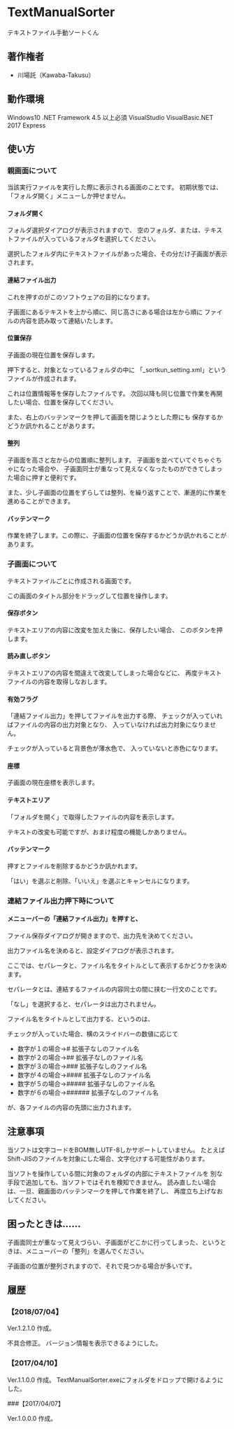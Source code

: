 # TextManualSorter
テキストファイル手動ソートくん



## 著作権者

* 川場託（Kawaba-Takusu）

## 動作環境

Windows10
.NET Framework 4.5 以上必須
VisualStudio VisualBasic.NET 2017 Express

## 使い方

### 親画面について

当該実行ファイルを実行した際に表示される画面のことです。
初期状態では、「フォルダ開く」メニューしか押せません。

#### フォルダ開く

フォルダ選択ダイアログが表示されますので、
空のフォルダ、または、テキストファイルが入っているフォルダを選択してください。

選択したフォルダ内にテキストファイルがあった場合、その分だけ子画面が表示されます。

#### 連結ファイル出力

これを押すのがこのソフトウェアの目的になります。

子画面にあるテキストを上から順に、同じ高さにある場合は左から順に
ファイルの内容を読み取って連結いたします。

#### 位置保存

子画面の現在位置を保存します。

押下すると、対象となっているフォルダの中に
「_sortkun_setting.xml」というファイルが作成されます。

これは位置情報等を保存したファイルです。
次回以降も同じ位置で作業を再開したい場合、位置を保存してください。

また、右上のバッテンマークを押して画面を閉じようとした際にも
保存するかどうか訊かれることがあります。

#### 整列

子画面を高さと左からの位置順に整列します。
子画面を並べていてぐちゃぐちゃになった場合や、
子画面同士が重なって見えなくなったものができてしまった場合に押すと便利です。

また、少し子画面の位置をずらしては整列、を繰り返すことで、漸進的に作業を進めることができます。

#### バッテンマーク

作業を終了します。この際に、子画面の位置を保存するかどうか訊かれることがあります。

### 子画面について

テキストファイルごとに作成される画面です。

この画面のタイトル部分をドラッグして位置を操作します。

#### 保存ボタン

テキストエリアの内容に改変を加えた後に、保存したい場合、
このボタンを押します。

#### 読み直しボタン

テキストエリアの内容を間違えて改変してしまった場合などに、
再度テキストファイルの内容を取得しなおします。

#### 有効フラグ

「連結ファイル出力」を押してファイルを出力する際、
チェックが入っていればファイルの内容の出力対象となり、
入っていなければ出力対象になりません。

チェックが入っていると背景色が薄水色で、
入っていないと赤色になります。

#### 座標

子画面の現在座標を表示します。

#### テキストエリア

「フォルダを開く」で取得したファイルの内容を表示します。

テキストの改変も可能ですが、おまけ程度の機能しかありません。

#### バッテンマーク

押すとファイルを削除するかどうか訊かれます。

「はい」を選ぶと削除、「いいえ」を選ぶとキャンセルになります。

### 連結ファイル出力押下時について

#### メニューバーの「連結ファイル出力」を押すと、

ファイル保存ダイアログが開きますので、出力先を決めてください。

出力ファイル名を決めると、設定ダイアログが表示されます。

ここでは、セパレータと、ファイル名をタイトルとして表示するかどうかを決めます。

セパレータとは、連結するファイルの内容同士の間に挟む一行文のことです。

「なし」を選択すると、セパレータは出力されません。

ファイル名をタイトルとして出力する、というのは、

チェックが入っていた場合、横のスライドバーの数値に応じて

* 数字が１の場合→# 拡張子なしのファイル名
* 数字が２の場合→## 拡張子なしのファイル名
* 数字が３の場合→### 拡張子なしのファイル名
* 数字が４の場合→#### 拡張子なしのファイル名
* 数字が５の場合→##### 拡張子なしのファイル名
* 数字が６の場合→###### 拡張子なしのファイル名

が、各ファイルの内容の先頭に出力されます。

## 注意事項

当ソフトは文字コードをBOM無しUTF-8しかサポートしていません。
たとえばShift-JISのファイルを対象にした場合、文字化けする可能性があります。

当ソフトを操作している間に対象のフォルダの内部にテキストファイルを
別な手段で追加しても、当ソフトではそれを検知できません。
読み直したい場合は、一旦、親画面のバッテンマークを押して作業を終了し、
再度立ち上げなおしてください。

## 困ったときは……

子画面同士が重なって見えづらい、子画面がどこかに行ってしまった、というときは、メニューバーの「整列」を選んでください。

子画面の位置が整列されますので、それで見つかる場合が多いです。

## 履歴

### 【2018/07/04】

Ver.1.2.1.0 作成。

不具合修正。
バージョン情報を表示できるようにした。

### 【2017/04/10】

Ver.1.1.0.0 作成。
TextManualSorter.exeにフォルダをドロップで開けるようにした。

###【2017/04/07】

Ver.1.0.0.0 作成。



